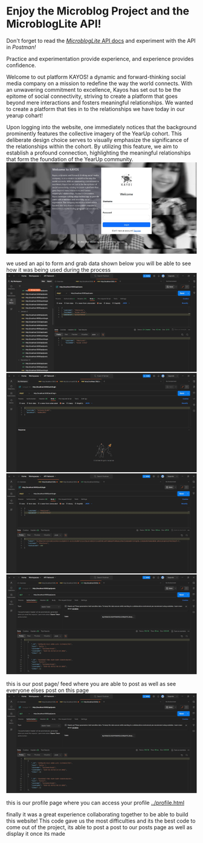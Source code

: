 # Enjoy the Microblog Project and the MicroblogLite API!

Don't forget to read the [*MicroblogLite* API docs](https://microbloglite.herokuapp.com/docs/) and experiment with the API in *Postman!*

Practice and experimentation provide experience, and experience provides confidence.


Welcome to out platform KAYOS! a dynamic and forward-thinking social media company on a mission to redefine the way the world connects. With an unwavering commitment to excellence, Kayos has set out to be the epitome of social connectivity, striving to create a platform that goes beyond mere interactions and fosters meaningful relationships. We wanted to create a platform that ties in to the relationships we have today in our yearup cohart!


Upon logging into the website, one immediately notices that the background prominently features the collective imagery of the YearUp cohort. This deliberate design choice serves to visually emphasize the significance of the relationships within the cohort. By utilizing this feature, we aim to establish a profound connection, highlighting the meaningful relationships that form the foundation of the YearUp community.
![index.html](pictures/login.JPG)

we used an api to form and grab data shown below you will be able to see how it was being used during the process 
![../index.html](pictures/makinguser.JPG)
![../index.html](pictures/authlogin.JPG)
![../index.html](pictures/key.JPG)
![../index.html](pictures/posts.JPG)

this is our post page/ feed where you are able to post as well as see everyone elses post on this page 
![../index.html](pictures/posts.JPG)

this is our profile page where you can access your profile 
[../profile.html](pictures/profilepage.JPG)

finally it was a great experience collaborating together to be able to build this website! This code gave us the most difficulties and its the best code to come out of the project, its able to post a post to our posts page as well as display it once its made


